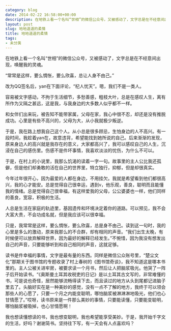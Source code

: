 ```yaml
---
category: blog
date: 2014-02-22 16:58:00+00:00
description: 在地铁上看一个名叫“世相”的微信公众号，又被感动了，文字总是在不经意间出现，唤醒
layout: post
slug: 地地道道的柔情
title: 地地道道的柔情
tags:
- 未分类
---
```


在地铁上看一个名叫“世相”的微信公众号，又被感动了，文字总是在不经意间出现，唤醒我的灵魂。  
  
“常常是这样，要么惆怅，要么欣喜，总让人身不由己。”  
  
改为QQ签名后，yan在下面评论，“杞人忧天”。嗯，我们不是一类人。  
  
容易被文字感动，不拘于生活细节，多愁善感，粗枝大叶，总是在感叹人生，离有所作为又隔之甚远，这是我，与我身边的大多数人似乎都不一样。  
  
和女伴们出来玩，被告知不能带家属，父母在家，我心中很不忍，却还是没有推脱成功。心里是有些不高兴的，父母为大，从小我就极少叛逆。  
  
于是，我在路上想我自己这个人。从小总是很多顾忌，生怕身边的人不高兴。有一段时间，我趁着yan在，故意违背，希望能找到她所说的自己。后来渐渐的发现，原来身边人的高兴就是我存在的意义，大家都高兴了，我可以感叹自己的人生，沉浸在自己的感伤里。伤感不是件坏事情，我喜欢淡淡的忧伤，为什么不可以。  
  
于是，在村上的小说里，我那么饥渴的读着一字一句。故事里的主人公比我还孤僻，但是他们却勇敢的活在自己的世界里，特立独行，抑郁，但是却很真实。  
  
今年过年很开心，因为最爱的人都在身边，不用挂欠。我就是希望看到他们都很高兴，我的心才能安。总是觉得自己很幸运，遇到v，他乐观，善良，聪明而且能懂我的情绪。总是觉得自己很幸福，有这样爱我的父母，公公婆婆也一样，他们同样的善良，宽容，积极的生活。  
  
人总是生活在家庭的轨迹里，基因遗传和环境决定着你的道路。可以预见，我不会大富大贵，不会功成名就，但是我应该可以很幸福。  
  
只是，我常常是这样，要么惆怅，要么欣喜，总是身不由己。读到这一句时，我的心里是多么的激动，原来我那么的不合群，却有相同的声音。“我们出生太晚，有时候便可以放弃解释世界，因为最好的解释已经发生。”不惋惜，因为我没有想发出自己的声音，只要能够听到和自己相同的声音，这就足够。  
  
读书是件幸福的事情，文字是最有量的东西。同样是微信公众账号里，“楚尘文化”那期关于图书馆的专题收录了村上春树的《图书馆奇谈》，我不知道这是哪本书里的。主人公被关进牢房，被要求读一个月书，然后让人把脑浆吸光。他哭了一阵子后开始读书。“《奥斯曼土耳其收税吏的日记》是以土耳其古文写的，非常难懂的书，可是说也奇怪，居然能够流畅得读下去，而且读过的地方从头到尾都记进脑子里去了。头脑好实在是一种美妙的感觉，没有一点不了解的地方，我终于可以领会那些人的心愿了，只要一个月之内能变聪明，哪怕脑浆被淋淋淋地吸光，他们也心甘情愿了。”哎呀，读书原来是一件那么美妙的事情，只要能读懂，只要能变聪明，哪怕脑浆被吸掉，也心甘情愿啊！  
  
我也想读懂想读的书，我也想变聪明，我也希望能享受美妙。于是，我开始千字文的生活，好吗？谢谢简书。坚持往下写，有一天会有人点喜欢吗？

